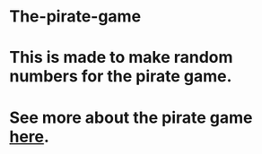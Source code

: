# The-pirate-game
# This is made to make random numbers for the pirate game.
# See more about the pirate game [here](https://www.gothamprimary.co.uk/wp-content/uploads/2023/01/The-Pirate-Game-Rules.pdf).
